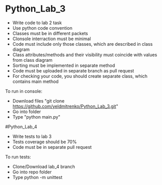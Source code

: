 # Python_Lab_3

- Write code to lab 2 task
- Use python code convention
- Classes must be in different packets
- Clonsole interraction must be minimal
- Code must include only those classes, which are described in class diagram
- Class attributes/methods and their visibility must coincide with values from class diagram
- Sorting must be implemented in separate method
- Code must be uploaded in separate branch as pull request
- For checking your code, you should create separate class, which contains main method


To run in console:
- Download files "git clone https://github.com/yeldmitrenko/Python_Lab_3.git"
- Go into folder
- Type "python main.py"

#Python_Lab_4

- Write tests to lab 3
- Tests coverage should be 70%
- Code must be in separate pull request

To run tests:
- Clone/Download lab_4 branch
- Go into repo folder
- Type python -m unittest